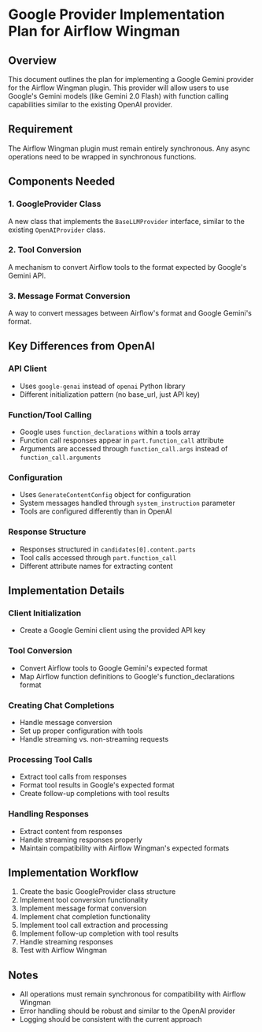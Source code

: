 # Google Provider Implementation Plan for Airflow Wingman

## Overview
This document outlines the plan for implementing a Google Gemini provider for the Airflow Wingman plugin. This provider will allow users to use Google's Gemini models (like Gemini 2.0 Flash) with function calling capabilities similar to the existing OpenAI provider.

## Requirement
The Airflow Wingman plugin must remain entirely synchronous. Any async operations need to be wrapped in synchronous functions.

## Components Needed

### 1. GoogleProvider Class
A new class that implements the `BaseLLMProvider` interface, similar to the existing `OpenAIProvider` class.

### 2. Tool Conversion
A mechanism to convert Airflow tools to the format expected by Google's Gemini API.

### 3. Message Format Conversion
A way to convert messages between Airflow's format and Google Gemini's format.

## Key Differences from OpenAI

### API Client
- Uses `google-genai` instead of `openai` Python library
- Different initialization pattern (no base_url, just API key)

### Function/Tool Calling
- Google uses `function_declarations` within a tools array
- Function call responses appear in `part.function_call` attribute
- Arguments are accessed through `function_call.args` instead of `function_call.arguments`

### Configuration
- Uses `GenerateContentConfig` object for configuration
- System messages handled through `system_instruction` parameter
- Tools are configured differently than in OpenAI

### Response Structure
- Responses structured in `candidates[0].content.parts`
- Tool calls accessed through `part.function_call`
- Different attribute names for extracting content

## Implementation Details

### Client Initialization
- Create a Google Gemini client using the provided API key

### Tool Conversion
- Convert Airflow tools to Google Gemini's expected format
- Map Airflow function definitions to Google's function_declarations format

### Creating Chat Completions
- Handle message conversion
- Set up proper configuration with tools
- Handle streaming vs. non-streaming requests

### Processing Tool Calls
- Extract tool calls from responses
- Format tool results in Google's expected format
- Create follow-up completions with tool results

### Handling Responses
- Extract content from responses
- Handle streaming responses properly
- Maintain compatibility with Airflow Wingman's expected formats

## Implementation Workflow

1. Create the basic GoogleProvider class structure
2. Implement tool conversion functionality
3. Implement message format conversion
4. Implement chat completion functionality
5. Implement tool call extraction and processing
6. Implement follow-up completion with tool results
7. Handle streaming responses
8. Test with Airflow Wingman

## Notes

- All operations must remain synchronous for compatibility with Airflow Wingman
- Error handling should be robust and similar to the OpenAI provider
- Logging should be consistent with the current approach
